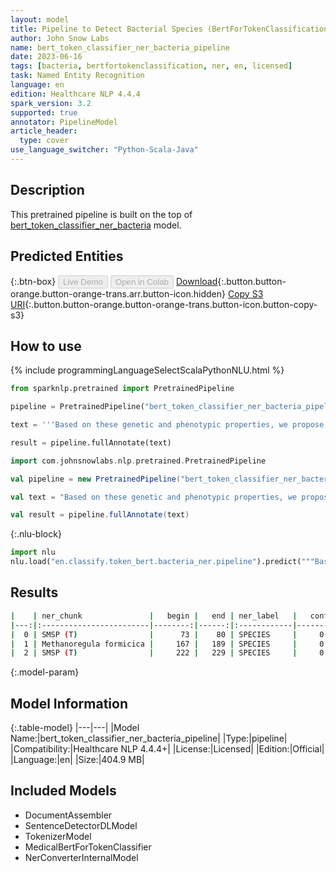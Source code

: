```yaml
---
layout: model
title: Pipeline to Detect Bacterial Species (BertForTokenClassification)
author: John Snow Labs
name: bert_token_classifier_ner_bacteria_pipeline
date: 2023-06-16
tags: [bacteria, bertfortokenclassification, ner, en, licensed]
task: Named Entity Recognition
language: en
edition: Healthcare NLP 4.4.4
spark_version: 3.2
supported: true
annotator: PipelineModel
article_header:
  type: cover
use_language_switcher: "Python-Scala-Java"
---
```


## Description

This pretrained pipeline is built on the top of [bert_token_classifier_ner_bacteria](https://nlp.johnsnowlabs.com/2022/01/07/bert_token_classifier_ner_bacteria_en.html) model.

## Predicted Entities



{:.btn-box}
<button class="button button-orange" disabled>Live Demo</button>
<button class="button button-orange" disabled>Open in Colab</button>
[Download](https://s3.amazonaws.com/auxdata.johnsnowlabs.com/clinical/models/bert_token_classifier_ner_bacteria_pipeline_en_4.4.4_3.2_1686944372272.zip){:.button.button-orange.button-orange-trans.arr.button-icon.hidden}
[Copy S3 URI](s3://auxdata.johnsnowlabs.com/clinical/models/bert_token_classifier_ner_bacteria_pipeline_en_4.4.4_3.2_1686944372272.zip){:.button.button-orange.button-orange-trans.button-icon.button-copy-s3}

## How to use

<div class="tabs-box" markdown="1">
{% include programmingLanguageSelectScalaPythonNLU.html %}

```python
from sparknlp.pretrained import PretrainedPipeline

pipeline = PretrainedPipeline("bert_token_classifier_ner_bacteria_pipeline", "en", "clinical/models")

text = '''Based on these genetic and phenotypic properties, we propose that strain SMSP (T) represents a novel species of the genus Methanoregula, for which we propose the name Methanoregula formicica sp. nov., with the type strain SMSP (T) (= NBRC 105244 (T) = DSM 22288 (T)).'''

result = pipeline.fullAnnotate(text)
```
```scala
import com.johnsnowlabs.nlp.pretrained.PretrainedPipeline

val pipeline = new PretrainedPipeline("bert_token_classifier_ner_bacteria_pipeline", "en", "clinical/models")

val text = "Based on these genetic and phenotypic properties, we propose that strain SMSP (T) represents a novel species of the genus Methanoregula, for which we propose the name Methanoregula formicica sp. nov., with the type strain SMSP (T) (= NBRC 105244 (T) = DSM 22288 (T))."

val result = pipeline.fullAnnotate(text)
```


{:.nlu-block}
```python
import nlu
nlu.load("en.classify.token_bert.bacteria_ner.pipeline").predict("""Based on these genetic and phenotypic properties, we propose that strain SMSP (T) represents a novel species of the genus Methanoregula, for which we propose the name Methanoregula formicica sp. nov., with the type strain SMSP (T) (= NBRC 105244 (T) = DSM 22288 (T)).""")
```

</div>



## Results

```bash
|    | ner_chunk               |   begin |   end | ner_label   |   confidence |
|---:|:------------------------|--------:|------:|:------------|-------------:|
|  0 | SMSP (T)                |      73 |    80 | SPECIES     |     0.99985  |
|  1 | Methanoregula formicica |     167 |   189 | SPECIES     |     0.999787 |
|  2 | SMSP (T)                |     222 |   229 | SPECIES     |     0.999871 |
```

{:.model-param}
## Model Information

{:.table-model}
|---|---|
|Model Name:|bert_token_classifier_ner_bacteria_pipeline|
|Type:|pipeline|
|Compatibility:|Healthcare NLP 4.4.4+|
|License:|Licensed|
|Edition:|Official|
|Language:|en|
|Size:|404.9 MB|

## Included Models

- DocumentAssembler
- SentenceDetectorDLModel
- TokenizerModel
- MedicalBertForTokenClassifier
- NerConverterInternalModel